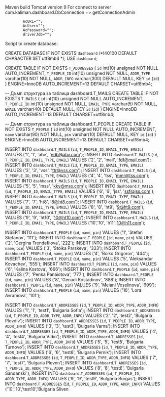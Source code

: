 Maven build
Tomcat version 9
For connect to server
com.kaliman.dashboard.DbConnection +> getConnectionAdmin

			AcURL="";
			AcUser="";
			AcPassword="";
			driverJdb="";
      
Script to create database:      
      

CREATE DATABASE IF NOT EXISTS `dashboard` /*!40100 DEFAULT CHARACTER SET utf8mb4 */;
USE `dashboard`;

CREATE TABLE IF NOT EXISTS `T_ADDRESSES` (
  `id` int(10) unsigned NOT NULL AUTO_INCREMENT,
  `T_PEOPLE_ID` int(10) unsigned NOT NULL,
  `ADDR_TYPE` varchar(10) NOT NULL,
  `ADDR_INFO` varchar(300) DEFAULT NULL,
  KEY `id` (`id`)
) ENGINE=InnoDB AUTO_INCREMENT=13 DEFAULT CHARSET=utf8mb4;
 
-- Дъмп структура за таблица dashboard.T_MAILS
CREATE TABLE IF NOT EXISTS `T_MAILS` (
  `id` int(10) unsigned NOT NULL AUTO_INCREMENT,
  `T_PEOPLE_ID` int(10) unsigned NOT NULL,
  `EMAIL_TYPE` varchar(5) NOT NULL,
  `EMAIL` varchar(40) DEFAULT NULL,
  KEY `id` (`id`)
) ENGINE=InnoDB AUTO_INCREMENT=13 DEFAULT CHARSET=utf8mb4;
 
-- Дъмп структура за таблица dashboard.T_PEOPLE
CREATE TABLE IF NOT EXISTS `T_PEOPLE` (
  `id` int(10) unsigned NOT NULL AUTO_INCREMENT,
  `name` varchar(90) NOT NULL,
  `pin` varchar(10) DEFAULT NULL,
  KEY `id` (`id`)
) ENGINE=InnoDB AUTO_INCREMENT=13 DEFAULT CHARSET=utf8mb4;
 
INSERT INTO `dashboard`.`T_MAILS` (`id`, `T_PEOPLE_ID`, `EMAIL_TYPE`, `EMAIL`) VALUES ('1', '1', 'abv', 'edb@abv.com');
INSERT INTO `dashboard`.`T_MAILS` (`id`, `T_PEOPLE_ID`, `EMAIL_TYPE`, `EMAIL`) VALUES ('2', '2', 'mail', 'fdf@mail.com');
INSERT INTO `dashboard`.`T_MAILS` (`id`, `T_PEOPLE_ID`, `EMAIL_TYPE`, `EMAIL`) VALUES ('3', '3', 'vss', 'ttr@vss.com');
INSERT INTO `dashboard`.`T_MAILS` (`id`, `T_PEOPLE_ID`, `EMAIL_TYPE`, `EMAIL`) VALUES ('4', '4', 'tss', 'mmr@tss.com');
INSERT INTO `dashboard`.`T_MAILS` (`id`, `T_PEOPLE_ID`, `EMAIL_TYPE`, `EMAIL`) VALUES ('5', '5', 'mss', 'kky@mss.com');
INSERT INTO `dashboard`.`T_MAILS` (`id`, `T_PEOPLE_ID`, `EMAIL_TYPE`, `EMAIL`) VALUES ('6', '6', 'jss', 'ssf@jss.com');
INSERT INTO `dashboard`.`T_MAILS` (`id`, `T_PEOPLE_ID`, `EMAIL_TYPE`, `EMAIL`) VALUES ('7', '7', 'ht8', '8@ht8.com');
INSERT INTO `dashboard`.`T_MAILS` (`id`, `T_PEOPLE_ID`, `EMAIL_TYPE`, `EMAIL`) VALUES ('8', '8', 'ht9', '9@ht9.com');
INSERT INTO `dashboard`.`T_MAILS` (`id`, `T_PEOPLE_ID`, `EMAIL_TYPE`, `EMAIL`) VALUES ('9', '9', 'ht10', '10@ht10.com');
INSERT INTO `dashboard`.`T_MAILS` (`id`, `T_PEOPLE_ID`, `EMAIL_TYPE`, `EMAIL`) VALUES ('10','10', 'h11','10@h11.com');

INSERT INTO `dashboard`.`T_PEOPLE` (`id`, `name`, `pin`) VALUES ('1', 'Stefan Stefanov', '111');
INSERT INTO `dashboard`.`T_PEOPLE` (`id`, `name`, `pin`) VALUES ('2', 'Gergina Trendafilova', '222');
INSERT INTO `dashboard`.`T_PEOPLE` (`id`, `name`, `pin`) VALUES ('3', 'Stoika Parskeva', '333');
INSERT INTO `dashboard`.`T_PEOPLE` (`id`, `name`, `pin`) VALUES ('4', 'Boiko Grigorov', '444');
INSERT INTO `dashboard`.`T_PEOPLE` (`id`, `name`, `pin`) VALUES ('5', 'Aleksandur Kovachev', '555');
INSERT INTO `dashboard`.`T_PEOPLE` (`id`, `name`, `pin`) VALUES ('6', 'Kalina Kostova', '666');
INSERT INTO `dashboard`.`T_PEOPLE` (`id`, `name`, `pin`) VALUES ('7', 'Penka Panaiotova', '777');
INSERT INTO `dashboard`.`T_PEOPLE` (`id`, `name`, `pin`) VALUES ('8', 'Genadi Kostadinov', '888');
INSERT INTO `dashboard`.`T_PEOPLE` (`id`, `name`, `pin`) VALUES ('9', 'Melani Veselinova', '999');
INSERT INTO `dashboard`.`T_PEOPLE` (`id`, `name`, `pin`) VALUES ('10', 'Lora Avramova', '101');

INSERT INTO `dashboard`.`T_ADDRESSES` (`id`, `T_PEOPLE_ID`, `ADDR_TYPE`, `ADDR_INFO`) VALUES ('1', '1', 'test1', 'Bulgaria Sofia');
INSERT INTO `dashboard`.`T_ADDRESSES` (`id`, `T_PEOPLE_ID`, `ADDR_TYPE`, `ADDR_INFO`) VALUES ('2', '2', 'test2', 'Bulgaria Plovdiv');
INSERT INTO `dashboard`.`T_ADDRESSES` (`id`, `T_PEOPLE_ID`, `ADDR_TYPE`, `ADDR_INFO`) VALUES ('3', '3', 'test3', 'Bulgaria Varna');
INSERT INTO `dashboard`.`T_ADDRESSES` (`id`, `T_PEOPLE_ID`, `ADDR_TYPE`, `ADDR_INFO`) VALUES ('4', '4', 'test4', 'Bulgaria Vidin');
INSERT INTO `dashboard`.`T_ADDRESSES` (`id`, `T_PEOPLE_ID`, `ADDR_TYPE`, `ADDR_INFO`) VALUES ('5', '5', 'test5', 'Bulgaria Turnovo');
INSERT INTO `dashboard`.`T_ADDRESSES` (`id`, `T_PEOPLE_ID`, `ADDR_TYPE`, `ADDR_INFO`) VALUES ('6', '6', 'test6', 'Bulgaria Pernik');
INSERT INTO `dashboard`.`T_ADDRESSES` (`id`, `T_PEOPLE_ID`, `ADDR_TYPE`, `ADDR_INFO`) VALUES ('7', '7', 'test7', 'Bulgaria Pleven');
INSERT INTO `dashboard`.`T_ADDRESSES` (`id`, `T_PEOPLE_ID`, `ADDR_TYPE`, `ADDR_INFO`) VALUES ('8', '8', 'test8', 'Bulgaria Sandanski');
INSERT INTO `dashboard`.`T_ADDRESSES` (`id`, `T_PEOPLE_ID`, `ADDR_TYPE`, `ADDR_INFO`) VALUES ('9', '9', 'test9', 'Bulgaria Burgas');
INSERT INTO `dashboard`.`T_ADDRESSES` (`id`, `T_PEOPLE_ID`, `ADDR_TYPE`, `ADDR_INFO`) VALUES ('10','10','test10','Bulgaria Sliven



